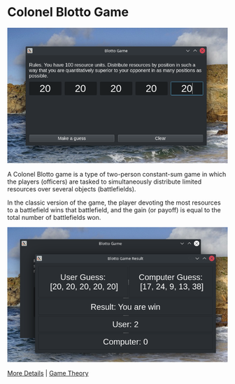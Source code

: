 # Colonel Blotto Game

![UserWindow](pic/UserWindow2.png)

A Colonel Blotto game is a type of two-person constant-sum 
game in which the players (officers) are tasked to 
simultaneously distribute limited resources over several 
objects (battlefields).

In the classic version of the game, the player devoting 
the most resources to a battlefield wins that battlefield, 
and the gain (or payoff) is equal to the total number of 
battlefields won.

![ResultWindow](pic/ResultWindow2.png)

[More Details](https://en.wikipedia.org/wiki/Blotto_game) 
| [Game Theory](https://olympgame.hse.ru/data/2017/11/13/1158230288/Игра%20полковника%20Блотто.pdf)